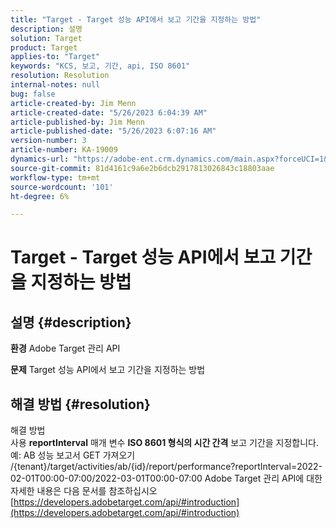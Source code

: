 ```yaml
---
title: "Target - Target 성능 API에서 보고 기간을 지정하는 방법"
description: 설명
solution: Target
product: Target
applies-to: "Target"
keywords: "KCS, 보고, 기간, api, ISO 8601"
resolution: Resolution
internal-notes: null
bug: false
article-created-by: Jim Menn
article-created-date: "5/26/2023 6:04:39 AM"
article-published-by: Jim Menn
article-published-date: "5/26/2023 6:07:16 AM"
version-number: 3
article-number: KA-19009
dynamics-url: "https://adobe-ent.crm.dynamics.com/main.aspx?forceUCI=1&pagetype=entityrecord&etn=knowledgearticle&id=89dce930-8bfb-ed11-8849-6045bd006295"
source-git-commit: 81d4161c9a6e2b6dcb2917813026843c18803aae
workflow-type: tm+mt
source-wordcount: '101'
ht-degree: 6%

---
```


# Target - Target 성능 API에서 보고 기간을 지정하는 방법

## 설명 {#description}


<b>환경</b>
Adobe Target 관리 API

<b>문제</b>
Target 성능 API에서 보고 기간을 지정하는 방법


## 해결 방법 {#resolution}

해결 방법<br>
사용 <b>reportInterval</b> 매개 변수 <b>ISO 8601 형식의 시간 간격</b> 보고 기간을 지정합니다.
 
예: AB 성능 보고서 GET 가져오기 /{tenant}/target/activities/ab/{id}/report/performance?reportInterval=2022-02-01T00:00-07:00/2022-03-01T00:00-07:00 Adobe Target 관리 API에 대한 자세한 내용은 다음 문서를 참조하십시오
[https://developers.adobetarget.com/api/#introduction](https://developers.adobetarget.com/api/#introduction)
